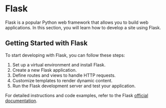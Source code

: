 # Flask

Flask is a popular Python web framework that allows you to build web applications. In this section, you will learn how to develop a site using Flask.

## Getting Started with Flask

To start developing with Flask, you can follow these steps:

1. Set up a virtual environment and install Flask.
2. Create a new Flask application.
3. Define routes and views to handle HTTP requests.
4. Customize templates to render dynamic content.
5. Run the Flask development server and test your application.

For detailed instructions and code examples, refer to the Flask [official documentation](https://flask.palletsprojects.com/).
